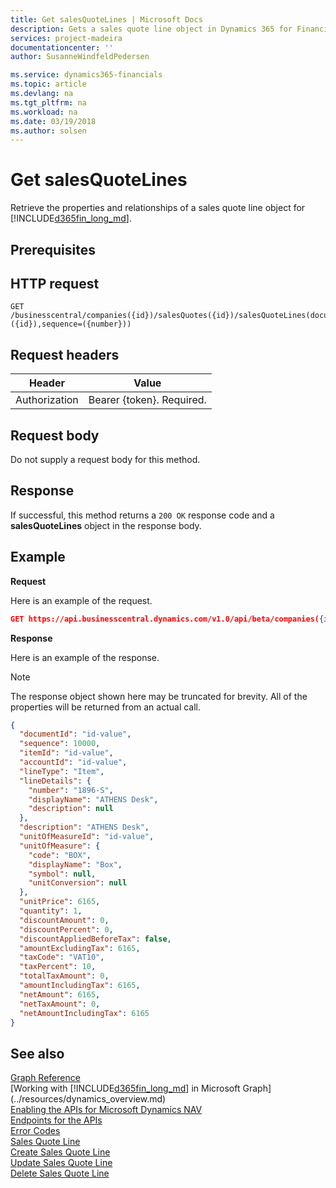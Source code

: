 ```yaml
---
title: Get salesQuoteLines | Microsoft Docs
description: Gets a sales quote line object in Dynamics 365 for Financials.
services: project-madeira
documentationcenter: ''
author: SusanneWindfeldPedersen

ms.service: dynamics365-financials
ms.topic: article
ms.devlang: na
ms.tgt_pltfrm: na
ms.workload: na
ms.date: 03/19/2018
ms.author: solsen
---
```


# Get salesQuoteLines
Retrieve the properties and relationships of a sales quote line object for [!INCLUDE[d365fin_long_md](../../includes/d365fin_long_md.md)].

## Prerequisites

## HTTP request

```
GET /businesscentral/companies({id})/salesQuotes({id})/salesQuoteLines(documentId=({id}),sequence=({number}))
```

## Request headers
|Header|Value|
|------|-----|
|Authorization  |Bearer {token}. Required. |

## Request body
Do not supply a request body for this method.

## Response
If successful, this method returns a ```200 OK``` response code and a **salesQuoteLines** object in the response body.

## Example

**Request**

Here is an example of the request.
```json
GET https://api.businesscentral.dynamics.com/v1.0/api/beta/companies({id})/salesQuotes({id})/salesQuoteLines(documentId=({id}),sequence={number}))
```

**Response**

Here is an example of the response. 

> [!NOTE]  
>   The response object shown here may be truncated for brevity. All of the properties will be returned from an actual call.

```json
{
  "documentId": "id-value",
  "sequence": 10000,
  "itemId": "id-value",
  "accountId": "id-value",
  "lineType": "Item",
  "lineDetails": {
    "number": "1896-S",
    "displayName": "ATHENS Desk",
    "description": null
  },
  "description": "ATHENS Desk",
  "unitOfMeasureId": "id-value",
  "unitOfMeasure": {
    "code": "BOX",
    "displayName": "Box",
    "symbol": null,
    "unitConversion": null
  },
  "unitPrice": 6165,
  "quantity": 1,
  "discountAmount": 0,
  "discountPercent": 0,
  "discountAppliedBeforeTax": false,
  "amountExcludingTax": 6165,
  "taxCode": "VAT10",
  "taxPercent": 10,
  "totalTaxAmount": 0,
  "amountIncludingTax": 6165,
  "netAmount": 6165,
  "netTaxAmount": 0,
  "netAmountIncludingTax": 6165
}
```

## See also
[Graph Reference](../api/dynamics_graph_reference.md)  
[Working with [!INCLUDE[d365fin_long_md](../../includes/d365fin_long_md.md)] in Microsoft Graph](../resources/dynamics_overview.md)  
[Enabling the APIs for Microsoft Dynamics NAV](../../enabling-apis-for-dynamics-nav.md)  
[Endpoints for the APIs](../../endpoints-apis-for-dynamics.md)  
[Error Codes](../dynamics_error_codes.md)  
[Sales Quote Line](../resources/dynamics_salesquoteline.md)  
[Create Sales Quote Line](../api/dynamics_create_salesquoteline.md)  
[Update Sales Quote Line](../api/dynamics_salesquoteline_update.md)  
[Delete Sales Quote Line](../api/dynamics_salesquoteline_delete.md)  